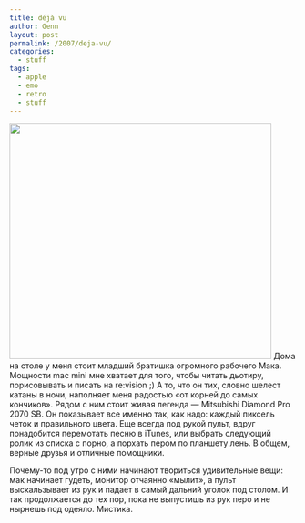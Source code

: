 ```yaml
---
title: déjà vu
author: Genn
layout: post
permalink: /2007/deja-vu/
categories:
  - stuff
tags:
  - apple
  - emo
  - retro
  - stuff
---
```

<img src='http://mega.genn.org/=^_^=/uploads/2007/08/home_01.jpg' width="460" height="415" />  
Дома на столе у меня стоит младший братишка огромного рабочего Мака. Мощности mac mini мне хватает для того, чтобы читать дьотиру, порисовывать и писать на re:vision ;) А то, что он тих, словно шелест катаны в ночи, наполняет меня радостью «от корней до самых кончиков». Рядом с ним стоит живая легенда — Mitsubishi Diamond Pro 2070 SB. Он показывает все именно так, как надо: каждый пиксель четок и правильного цвета. Еще всегда под рукой пульт, вдруг понадобится перемотать песню в iTunes, или выбрать следующий ролик из списка с порно, а порхать пером по планшету лень. В общем, верные друзья и отличные помощники.  
<!--more-->

  
Почему-то под утро с ними начинают твориться удивительные вещи: мак начинает гудеть, монитор отчаянно «мылит», а пульт выскальзывает из рук и падает в самый дальний уголок под столом. И так продолжается до тех пор, пока не выпустишь из рук перо и не нырнешь под одеяло. Мистика.